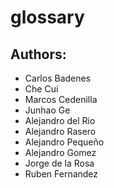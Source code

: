 # glossary

## Authors:

- Carlos Badenes
- Che Cui
- Marcos Cedenilla
- Junhao Ge
- Alejandro del Rio
- Alejandro Rasero
- Alejandro Pequeño
- Alejandro Gomez
- Jorge de la Rosa
- Ruben Fernandez
